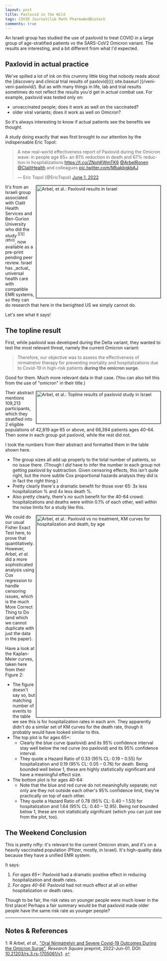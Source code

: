 ```yaml
---
layout: post
title: Paxlovid in the Wild
tags: COVID JournalClub Math PharmaAndBiotech
comments: true
---
```


An Israeli group has studied the use of paxlovid to treat COVID in a large group of
age-stratified patients vs the SARS-CoV2 Omicron variant.  The results are interesting,
and a bit different from what I'd expected.  


## Paxlovid in actual practice  

We've spilled a lot of ink on this crummy little blog that nobody reads about the
[discovery and clinical trial results of paxlovid]({{ site.baseurl }}/veni-veni-paxlovid/).
But as with many things in life, lab and trial results sometimes do not reflect the
results you'd get in actual combat use.  For example, paxlovid was tested only on:
- unvaccinated people; does it work as well on the vaccinated?  
- older viral variants; does it work as well on Omicron?  

So it's always interesting to know if actual patients see the benefits we thought.  

A study doing exactly that was first brought to our attention by the indispensable Eric
Topol:  

<blockquote class="twitter-tweet">
  <p lang="en" dir="ltr">
    A new real-world effectiveness report of Paxlovid during the Omicron wave: in people
	age 65+ an 81% reduction in death and 67% reduction in hospitalizations
    <a href="https://t.co/ZNohKWmTK6">https://t.co/ZNohKWmTK6</a>
    <a href="https://twitter.com/ArbelRonen?ref_src=twsrc%5Etfw">@ArbelRonen</a> 
    <a href="https://twitter.com/ClalitHealth?ref_src=twsrc%5Etfw">@ClalitHealth</a> and
	colleagues <a href="https://t.co/MbakbgkbAJ">pic.twitter.com/MbakbgkbAJ</a> 
  </p>&mdash; Eric Topol (@EricTopol) <a href="https://twitter.com/EricTopol/status/1532089787493937152?ref_src=twsrc%5Etfw">June 1, 2022</a>
</blockquote>
<script async src="https://platform.twitter.com/widgets.js"></script>

<img src="{{ site.baseurl }}/images/2022-06-02-paxlovid-in-the-wild-israeli-1.jpg" width="400" height="361" alt="Arbel, et al.: Paxlovid results in Israel" title="Arbel, et al.: Paxlovid results in Israel" style="float: right; margin: 3px 3px 3px 3px; border: 1px solid #000000;">
It's from an Israeli group associated with Clalit Health Services and Ben-Gurion
University who did the study <sup id="fn1a">[[1]](#fn1)</sup>, now available as a
pre-print pending peer review.  Israel has _actual_ universal health care with compatible
EMR systems, so they can do research that here in the benighted US we simply cannot do.  

Let's see what it says!  


## The topline result  

First, while paxlovid was developed during the Delta variant, they wanted to test
the most relevant threat, namely the current Omicron variant:  

> Therefore, our objective was to assess the effectiveness of nirmatrelvir therapy for
> preventing mortality and hospitalizations due to Covid-19 in high-risk patients __during
> the omicron surge.__  

Good for them.  Much more relevant data in that case.  (You can also tell this from the
use of "omicron" in their title.)  

<a href="{{ site.baseurl }}/images/2022-06-02-paxlovid-in-the-wild-israeli-3.jpg"><img src="{{ site.baseurl }}/images/2022-06-02-paxlovid-in-the-wild-israeli-3-thumb.jpg" width="400" height="104" alt="Arbel, et al.: Topline results of paxlovid study in Israel" title="Arbel, et al.: Topline results of paxlovid study in Israel" style="float: right; margin: 3px 3px 3px 3px; border: 1px solid #000000;"></a>
Their abstract mentions 109,213 participants, which they stratified into 2 eligible
populations of 42,819 age 65 or above, and 66,394 patients ages 40-64.  Then some in
each group got paxlovid, while the rest did not.  

I took the numbers from their abstract and formatted them in the table shown here.  
- The group sizes all add up properly to the total number of patients, so no issue there.
  (Though I _did_ have to infer the number in each group not getting paxlovid by
  subtraction.  Given censoring effects, this isn't _quite_ right, but the more subtle Cox
  proportional hazards analysis they did is in fact the right thing.)  
- Pretty clearly there's a dramatic benefit for those over 65: 3x less hospitalization %
  and 4x less death %.  
- Also pretty clearly, there's _no_ such benefit for the 40-64 crowd: hospitalizations and
  deaths were within 0.1% of each other, well within the noise limits for a study like
  this.  
  
<a href="{{ site.baseurl }}/images/2022-06-02-paxlovid-in-the-wild-israeli-2.png"><img src="{{ site.baseurl }}/images/2022-06-02-paxlovid-in-the-wild-israeli-2-thumb.jpg" width="400" height="648" alt="Arbel, et al.: Paxlovid vs no treatment, KM curves for hospitalization and death, by age" title="Arbel, et al.: Paxlovid vs no treatment, KM curves for hospitalization and death, by age" style="float: right; margin: 3px 3px 3px 3px; border: 1px solid #000000;"></a>
We could do our usual Fisher Exact Test here, to prove that quantitatively.  However,
Arbel, _et al._ did a more sophisticated analysis using Cox regression to handle censoring
issues, which is the much More Correct Thing to Do (and which we cannot duplicate with
just the data in the paper).  

Have a look at the Kaplan-Meier curves, taken here from their Figure 2:  
- The figure doesn't say so, but matching number of events to the table we see this is for
  hospitalization rates in each arm.  They apparently didn't do a similar set of KM curves
  for the death rate, though it probably would have looked similar to this.  
- The top plot is for ages 65+: 
  - Clearly the blue curve (paxlovid) and its 95% confidence interval stay well below the
    red curve (no paxlovid) and its 95% confidence interval.  
  - They quote a Hazard Ratio of 0.33 (95% CL: 0.19 &ndash; 0.55) for hospitalization and
    0.19 (95% CL: 0.05 &ndash; 0.76) for death.  Being bounded well below 1, these are
    highly statistically significant and have a meaningful effect size.  
- The bottom plot is for ages 40-64:  
  - Note that the blue and red curve do not meaningfully separate; not only are they not
    outside each other's 95% confidence limit, they're practically on top of each other.  
  - They quote a Hazard Ratio of 0.78 (95% CL: 0.40 &ndash; 1.53) for hospitalization and
    1.64 (95% CL: 0.40 &ndash; 12.95).  Being _not_ bounded below 1, these are not
    statistically significant (which you can just see from the plot, too).  
	

## The Weekend Conclusion  

This is pretty nifty: it's relevant to the current Omicron strain, and it's on a heavily
vaccinated population (Pfizer, mostly, in Israel).  It's high-quality data because they
have a unified EMR system.  

It says:
1. _For ages 65+:_ Paxlovid had a dramatic positive effect in reducing hospitalization and death rates.  
2. _For ages 40-64:_ Paxlovid had not much effect at all on either hospitalization or death
   rates.  
   
Though to be fair, the risk rates on younger people were much lower in the first place!
Perhaps a fair summary would be that paxlovid made older people have the same risk rate as
younger people?  

---

## Notes &amp; References  

<!--
<sup id="fn1a">[[1]](#fn1)</sup>

<a id="fn1">1</a>: ***, ["***"](***), *** [↩](#fn1a)  

<a href="{{ site.baseurl }}/images/***">
  <img src="{{ site.baseurl }}/images/***" width="400" height="***" alt="***" title="***" style="float: right; margin: 3px 3px 3px 3px; border: 1px solid #000000;">
</a>

<iframe width="400" height="224" src="***" allow="accelerometer; encrypted-media; gyroscope; picture-in-picture" allowfullscreen style="float: right; margin: 3px 3px 3px 3px; border: 1px solid #000000;"></iframe>
-->

<a id="fn1">1</a>: R Arbel, _et al.,_ ["Oral Nirmatrelvir and Severe Covid-19 Outcomes During the Omicron Surge"](https://www.researchsquare.com/article/rs-1705061/v1), _Research Square_ preprint, 2022-Jun-01.  DOI: [10.21203/rs.3.rs-1705061/v1](https://doi.org/10.21203/rs.3.rs-1705061/v1).  [↩](#fn1a)  
